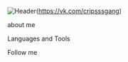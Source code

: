 ![Header](https://github.com/CorvusSharp/corvussharp/blob/main/assets/download.gif)(https://vk.com/cripsssgang)

about me

Languages and Tools

Follow me
